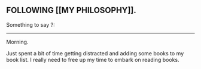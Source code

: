 ## FOLLOWING [[MY PHILOSOPHY]]. 

Something to say ?:

---

Morning. 

Just spent a bit of time getting distracted and adding some books to my book list. I really need to free up my time to embark on reading books. 









 